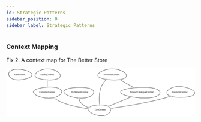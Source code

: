 ```yaml
---
id: Strategic Patterns
sidebar_position: 0
sidebar_label: Strategic Patterns
---
```

### Context Mapping

Fix 2. A context map for The Better Store

![TBSContextMapping_ContextMap.svg](TBSContextMapping_ContextMap.svg)